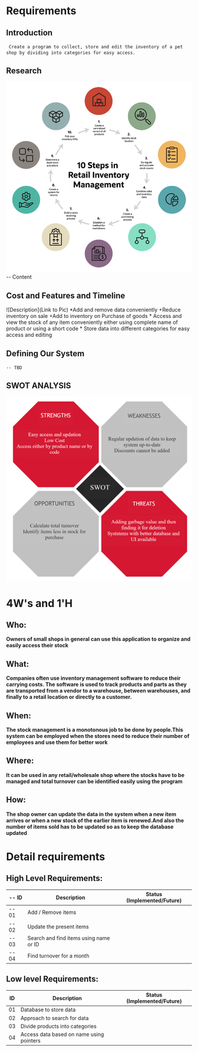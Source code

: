 # Requirements

## Introduction
     Create a program to collect, store and edit the inventory of a pet shop by dividing into categories for easy access.   

## Research
![Inventory management system](https://github.com/The-lana/314189_miniproject/blob/main/1_Requirements/chart1.png)
-- Content 
## Cost and Features and Timeline
![Description](Link to Pic)
    *Add and remove data conveniently
        +Reduce inventory on sale 
        +Add to inventory on Purchase of goods 
    * Access and view the stock of any item conveniently either using complete name of product or using a short code
    * Store data into different categories for easy access and editing 

## Defining Our System
    -- TBD
## SWOT ANALYSIS
![SWOT](https://github.com/The-lana/314189_miniproject/blob/main/1_Requirements/SWOT.png)

# 4W&#39;s and 1&#39;H

## Who:

**Owners of small shops in general can use this application to organize and easily access their stock**

## What:

**Companies often use inventory management software to reduce their carrying costs. The software is used to track products and parts as they are transported from a vendor to a warehouse, between warehouses, and finally to a retail location or directly to a customer.**

## When:

**The stock management is a monotonous job to be done by people.This system can be employed when the stores need to reduce their number of employees and use them for better work**

## Where:

**It can be used in any retail/wholesale shop where the stocks have to be managed and total turnover can be identified easily using the program**

## How:

**The shop owner can update the data in the system when a new item arrives or when a new stock of the earlier item is renewed.And also the number of items sold has to be updated so as to keep the database updated**

# Detail requirements
## High Level Requirements:

| -- ID | Description                              | Status (Implemented/Future) |
| ----- | ---------------------------------------- | --------------------------- |
| -- 01 | Add / Remove items                       |                             |
| -- 02 | Update the present items                 |                             |
| -- 03 | Search and find items using name or ID   |                             |
| -- 04 | Find turnover for a month                |                             |

##  Low level Requirements:

   ID | Description                              | Status (Implemented/Future)
 ---- | ---------------------------------------- | ---------------------------
   01 | Database to store data                   |
   02 | Approach to search for data              |
   03 | Divide products into categories          |
   04 | Access data based on name using pointers |